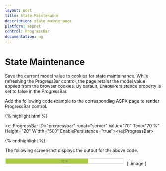 ```yaml
---
layout: post
title: State-Maintenance
description: state maintenance
platform: aspnet
control: ProgressBar
documentation: ug
---
```


# State Maintenance

Save the current model value to cookies for state maintainance. While refreshing the ProgressBar control, the page retains the model value applied from the browser cookies. By default, EnablePersistence property is set to false in the ProgressBar.

Add the following code example to the corresponding ASPX page to render ProgressBar control.

{% highlight html %}



<ej:ProgressBar ID="progressbar" runat="server" Value="70" Text="70 %"   Height="20" Width="500" EnablePersistence="true"></ej:ProgressBar>





{% endhighlight %}

The following screenshot displays the output for the above code.

![](State-Maintenance_images/State-Maintenance_img1.png)
{:.image }


